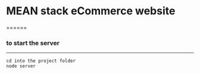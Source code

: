 # MEAN stack eCommerce website
======
### to start the server
------


```{r, engine='bash', count_lines}
cd into the project folder
node server
```
